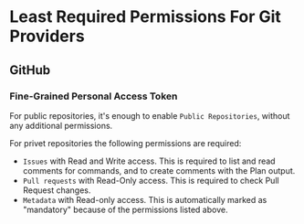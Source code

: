 # Least Required Permissions For Git Providers

## GitHub

### Fine-Grained Personal Access Token

For public repositories, it's enough to enable `Public Repositories`, without
any additional permissions.

For privet repositories the following permissions are required:

* `Issues` with Read and Write access. This is required to list and read
  comments for commands, and to create comments with the Plan output.
* `Pull requests` with Read-Only access. This is required to check Pull Request
  changes.
* `Metadata` with Read-only access. This is automatically marked as "mandatory"
  because of the permissions listed above.
